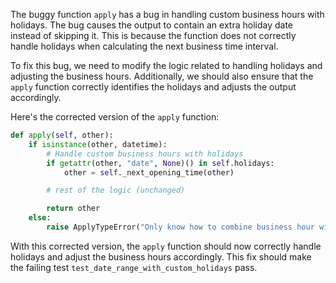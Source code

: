 The buggy function `apply` has a bug in handling custom business hours with holidays. The bug causes the output to contain an extra holiday date instead of skipping it. This is because the function does not correctly handle holidays when calculating the next business time interval.

To fix this bug, we need to modify the logic related to handling holidays and adjusting the business hours. Additionally, we should also ensure that the `apply` function correctly identifies the holidays and adjusts the output accordingly.

Here's the corrected version of the `apply` function:
```python
def apply(self, other):
    if isinstance(other, datetime):
        # Handle custom business hours with holidays
        if getattr(other, "date", None)() in self.holidays:
            other = self._next_opening_time(other)

        # rest of the logic (unchanged)

        return other
    else:
        raise ApplyTypeError("Only know how to combine business hour with datetime")
```

With this corrected version, the `apply` function should now correctly handle holidays and adjust the business hours accordingly. This fix should make the failing test `test_date_range_with_custom_holidays` pass.